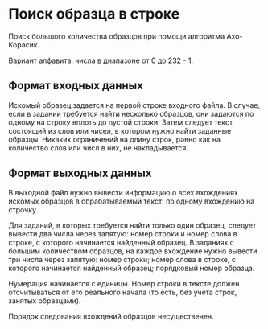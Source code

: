 # Поиск образца в строке

Поиск большого количества образцов при помощи алгоритма Ахо-Корасик.

Вариант алфавита: числа в диапазоне от 0 до 232 - 1.

## Формат входных данных
Искомый образец задается на первой строке входного файла.
В случае, если в задании требуется найти несколько образцов, они задаются по одному на строку вплоть до пустой строки.
Затем следует текст, состоящий из слов или чисел, в котором нужно найти заданные образцы.
Никаких ограничений на длину строк, равно как на количество слов или числ в них, не накладывается.

## Формат выходных данных
В выходной файл нужно вывести информацию о всех вхождениях искомых образцов в обрабатываемый текст: по одному вхождению на строчку.

Для заданий, в которых требуется найти только один образец, следует вывести два числа через запятую: номер строки и номер слова в строке, с которого начинается найденный образец. В заданиях с большим количеством образцов, на каждое вхождение нужно вывести три числа через запятую: номер строки; номер слова в строке, с которого начинается найденный образец; порядковый номер образца.

Нумерация начинается с единицы. Номер строки в тексте должен отсчитываться от его реального начала (то есть, без учёта строк, занятых образцами).

Порядок следования вхождений образцов несущественен.
